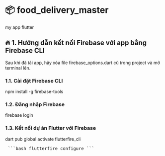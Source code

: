 # 📦 food_delivery_master
my app flutter  

## 🔥 1. Hướng dẫn kết nối Firebase với app bằng Firebase CLI
Sau khi đã tải app, hãy xóa file firebase_options.dart cũ trong project và mở terminal lên.

### 1.1. Cài đặt Firebase CLI
npm install -g firebase-tools

### 1.2. Đăng nhập Firebase
firebase login

### 1.3. Kết nối dự án Flutter với Firebase
dart pub global activate flutterfire_cli

<pre> ```bash flutterfire configure ``` </pre>



